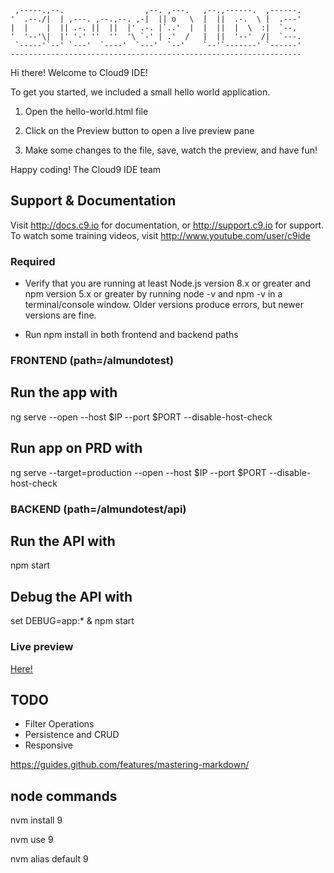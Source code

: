      ,-----.,--.                  ,--. ,---.   ,--.,------.  ,------.
    '  .--./|  | ,---. ,--.,--. ,-|  || o   \  |  ||  .-.  \ |  .---'
    |  |    |  || .-. ||  ||  |' .-. |`..'  |  |  ||  |  \  :|  `--, 
    '  '--'\|  |' '-' ''  ''  '\ `-' | .'  /   |  ||  '--'  /|  `---.
     `-----'`--' `---'  `----'  `---'  `--'    `--'`-------' `------'
    ----------------------------------------------------------------- 


Hi there! Welcome to Cloud9 IDE!

To get you started, we included a small hello world application.

1) Open the hello-world.html file

2) Click on the Preview button to open a live preview pane

3) Make some changes to the file, save, watch the preview, and have fun!

Happy coding!
The Cloud9 IDE team


## Support & Documentation

Visit http://docs.c9.io for documentation, or http://support.c9.io for support.
To watch some training videos, visit http://www.youtube.com/user/c9ide

### Required

* Verify that you are running at least Node.js version 8.x or greater and npm version 5.x or greater by running node -v and npm -v in a terminal/console window. Older versions produce errors, but newer versions are fine.

* Run npm install in both frontend and backend paths

### FRONTEND (path=/almundotest)

## Run the app with 

ng serve --open --host $IP --port $PORT --disable-host-check

## Run app on PRD with

ng serve --target=production --open --host $IP --port $PORT --disable-host-check

### BACKEND (path=/almundotest/api)

## Run the API with 

npm start

## Debug the API with 

set DEBUG=app:* & npm start

### Live preview

[Here!](https://almundotest-jdaza13.c9users.io:8080/)

## TODO

* Filter Operations
* Persistence and CRUD
* Responsive

https://guides.github.com/features/mastering-markdown/

## node commands

nvm install 9

nvm use 9

nvm alias default 9